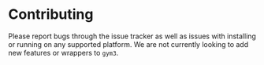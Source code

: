 # Contributing

Please report bugs through the issue tracker as well as issues with installing or running on any supported platform.  We are not currently looking to add new features or wrappers to `gym3`.